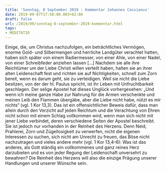 ```yaml
---
title: 'Sonntag, 8 September 2019 : Kommentar Johannes Cassianus'
date: 2019-09-07T17:50:00.003+02:00
draft: false
url: /2019/09/sonntag-8-september-2019-kommentar.html
tags: 
- MEDITATIO
---
```


Einige, die, um Christus nachzufolgen, ein beträchtliches Vermögen, enorme Gold- und Silbermengen und herrliche Landgüter verachtet hatten, haben sich später von einem Radiermesser, von einer Ahle, von einer Nadel, von einer Schreibfeder anziehen lassen \[…\] Nachdem sie alle ihre Reichtümer um der Liebe Christi willen verteilt haben, halten sie an ihrer alten Leidenschaft fest und richten sie auf Nichtigkeiten, schnell zum Zorn bereit, wenn es darum geht, sie zu verteidigen. Weil sie nicht die Liebe besitzen, von der der hl. Paulus spricht, ist ihr Leben mit Unfruchtbarkeit geschlagen. Der selige Apostel hat dieses Unglück vorhergesehen: „Und wenn ich meine ganze Habe zur Nahrung für die Armen verschenkte und meinen Leib den Flammen übergäbe, aber die Liebe nicht habe, nützt es mir nichts“ (vgl. 1 Kor 13,3). Das ist ein offensichtlicher Beweis dafür, dass man allein durch den Verzicht auf jeden Reichtum und die Verachtung von Ehren nicht schon mit einem Schlag vollkommen wird, wenn man sich nicht mit jener Liebe verbindet, deren verschiedene Seiten der Apostel beschreibt. Sie ist jedoch nur vorhanden in der Reinheit des Herzens. Denn Neid, Prahlerei, Zorn und Zügellosigkeit zu verwerfen, nicht die eigenen Interessen zu suchen, sich nicht am Unrecht zu freuen, das Böse nicht nachzutragen und vieles andere mehr (vgl. 1 Kor 13,4–6): Was ist das anderes, als Gott ständig ein vollkommenes und ganz reines Herz darzubieten und es von jeder Regung der Leidenschaft unversehrt zu bewahren? Die Reinheit des Herzens will also die einzige Prägung unserer Handlungen und unserer Wünsche sein.